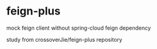 # feign-plus
mock feign client without spring-cloud feign dependency 

study from crossoverJie/feign-plus repository
